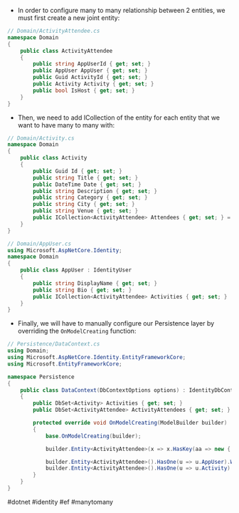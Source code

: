 * In order to configure many to many relationship between 2 entities, we must first create a new joint entity:
``` c#
// Domain/ActivityAttendee.cs
namespace Domain
{
    public class ActivityAttendee
    {
        public string AppUserId { get; set; }
        public AppUser AppUser { get; set; }
        public Guid ActivityId { get; set; }
        public Activity Activity { get; set; }
        public bool IsHost { get; set; }
    }
}
```

* Then, we need to add ICollection of the entity for each entity that we want to have many to many with:
``` c#
// Domain/Activity.cs
namespace Domain
{
    public class Activity
    {
        public Guid Id { get; set; }
        public string Title { get; set; }
        public DateTime Date { get; set; }
        public string Description { get; set; }
        public string Category { get; set; }
        public string City { get; set; }
        public string Venue { get; set; }
        public ICollection<ActivityAttendee> Attendees { get; set; } = [];
    }
}
```

``` c#
// Domain/AppUser.cs
using Microsoft.AspNetCore.Identity;
namespace Domain
{
    public class AppUser : IdentityUser
    {
        public string DisplayName { get; set; }
        public string Bio { get; set; }
        public ICollection<ActivityAttendee> Activities { get; set; }
    }
}
```

* Finally, we will have to manually configure our Persistence layer by overriding the `OnModelCreating` function:
``` c#
// Persistence/DataContext.cs
using Domain;
using Microsoft.AspNetCore.Identity.EntityFrameworkCore;
using Microsoft.EntityFrameworkCore;

namespace Persistence
{
    public class DataContext(DbContextOptions options) : IdentityDbContext<AppUser>(options)
    {
        public DbSet<Activity> Activities { get; set; }
        public DbSet<ActivityAttendee> ActivityAttendees { get; set; }

        protected override void OnModelCreating(ModelBuilder builder)
        {
            base.OnModelCreating(builder);

            builder.Entity<ActivityAttendee>(x => x.HasKey(aa => new { aa.AppUserId, aa.ActivityId }));

            builder.Entity<ActivityAttendee>().HasOne(u => u.AppUser).WithMany(a => a.Activities).HasForeignKey(aa => aa.AppUserId);
            builder.Entity<ActivityAttendee>().HasOne(u => u.Activity).WithMany(a => a.Attendees).HasForeignKey(aa => aa.ActivityId);
        }
    }
}
```


#dotnet #identity #ef #manytomany 